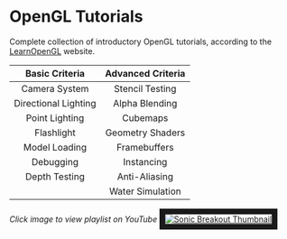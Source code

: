 # OpenGL Tutorials
Complete collection of introductory OpenGL tutorials, according to the [LearnOpenGL](https://learnopengl.com/) website.

|  Basic Criteria       | Advanced Criteria |
| :-------------------: | :---------------: |
| Camera System         | Stencil Testing   |
| Directional Lighting  | Alpha Blending    |
| Point Lighting        | Cubemaps          |
| Flashlight            | Geometry Shaders  |
| Model Loading         | Framebuffers      |
| Debugging             | Instancing        |
| Depth Testing         | Anti-Aliasing     |
|                       | Water Simulation  |

*Click image to view playlist on YouTube*
<a href="https://www.youtube.com/playlist?list=PLn_BYD1M0NFQmf54lreTN8rBPfGNCQ4nC" target="_blank">
        <img src="https://i.imgur.com/HD5ueVd.jpeg" alt="Sonic Breakout Thumbnail" border="10" />
</a>
